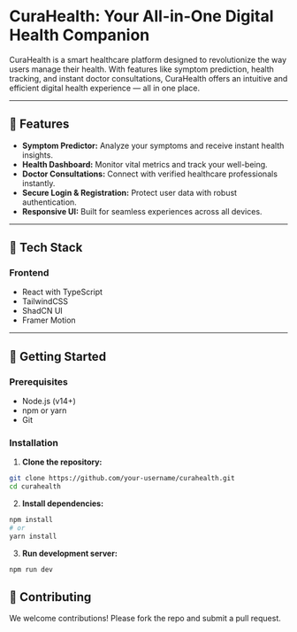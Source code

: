 # CuraHealth: Your All-in-One Digital Health Companion

CuraHealth is a smart healthcare platform designed to revolutionize the way users manage their health. With features like symptom prediction,  health tracking, and instant doctor consultations, CuraHealth offers an intuitive and efficient digital health experience — all in one place.

---

## 🌟 Features

- **Symptom Predictor:** Analyze your symptoms and receive instant health insights.
- **Health Dashboard:** Monitor vital metrics and track your well-being.
- **Doctor Consultations:** Connect with verified healthcare professionals instantly.
- **Secure Login & Registration:** Protect user data with robust authentication.
- **Responsive UI:** Built for seamless experiences across all devices.

---

## 🧠 Tech Stack

### Frontend
- React with TypeScript
- TailwindCSS
- ShadCN UI
- Framer Motion

---

## 🚀 Getting Started

### Prerequisites

- Node.js (v14+)
- npm or yarn
- Git

### Installation

1. **Clone the repository:**

```bash
git clone https://github.com/your-username/curahealth.git
cd curahealth
```
2. **Install dependencies:**

  ```bash
  npm install
  # or
  yarn install
  ```
3. **Run development server:**
  ```bash
  npm run dev
  ```

## 🤝 Contributing

We welcome contributions! Please fork the repo and submit a pull request.


  
  
